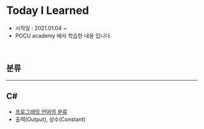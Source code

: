 Today I Learned
=============
* 시작일 : 2021.01.04 ~
* POCU academy 에서 학습한 내용 입니다.

<br>

## 분류
-------------

## C#
* [프로그래밍 언어의 분류](https://github.com/akaming/TIL/blob/master/c%23/chapter01.md)
* 출력(Output), 상수(Constant)
